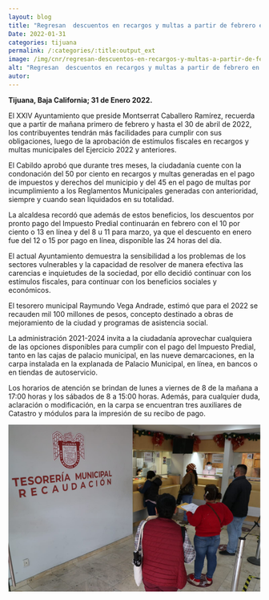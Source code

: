 ```yaml
---
layout: blog
title: "Regresan  descuentos en recargos y multas a partir de febrero en ayuntamiento de Tijuana"
Date: 2022-01-31
categories: tijuana
permalink: /:categories/:title:output_ext
image: /img/cnr/regresan-descuentos-en-recargos-y-multas-a-partir-de-febrero.png
alt: "Regresan  descuentos en recargos y multas a partir de febrero en ayuntamiento de Tijuana"
autor:
---
```


**Tijuana, Baja California; 31 de Enero 2022.** 

 El XXlV Ayuntamiento que preside Montserrat Caballero Ramírez, recuerda que a partir de mañana primero de febrero y hasta el 30 de abril de 2022, los contribuyentes tendrán más facilidades para cumplir con sus obligaciones, luego de la aprobación de estímulos fiscales en recargos y multas municipales del Ejercicio 2022 y anteriores.

El Cabildo aprobó que durante tres meses, la ciudadanía cuente con la condonación del 50 por ciento en recargos y multas generadas en el pago de impuestos y derechos del municipio y del 45 en el pago de multas por incumplimiento a los Reglamentos Municipales generadas con anterioridad, siempre y cuando sean liquidados en su totalidad. 

La alcaldesa recordó que además de estos beneficios, los descuentos por pronto pago del Impuesto Predial continuarán  en  febrero con el 10 por ciento o 13 en línea y del 8 u 11 para marzo, ya que el descuento en enero fue del 12 o 15 por pago en línea, disponible las 24 horas del día.

El actual Ayuntamiento demuestra la sensibilidad a los problemas de los sectores vulnerables y la capacidad de resolver de manera efectiva las carencias e inquietudes de la sociedad, por ello decidió continuar con los estímulos fiscales, para continuar con los beneficios sociales y económicos.

El tesorero municipal Raymundo Vega Andrade, estimó que para el 2022 se recauden mil 100 millones de pesos, concepto destinado a obras de mejoramiento de la ciudad y programas de asistencia social.

La administración 2021-2024 invita a la ciudadanía aprovechar cualquiera de las opciones disponibles para cumplir con el pago del Impuesto Predial, tanto en las cajas de palacio municipal, en las nueve demarcaciones, en la carpa instalada en la explanada de Palacio Municipal, en línea, en bancos o en tiendas de autoservicio. 

Los horarios de atención se brindan de lunes a viernes de 8 de la mañana a 17:00 horas y los sábados de 8 a 15:00 horas. Además, para cualquier duda, aclaración o modificación, en la carpa se encuentran tres auxiliares de Catastro y módulos para la impresión de su recibo de pago.

<div id="carouselExampleSlidesOnly" class="carousel slide" data-ride="carousel">
  <div class="carousel-inner">
    <div class="carousel-item active">
       <img class="d-block w-100" src="/img/cnr/regresan-descuentos-en-recargos-y-multas-a-partir-de-febrero.png" loading="lazy"  alt="Regresan  descuentos en recargos y multas a partir de febrero en ayuntamiento de Tijuana">
    </div>
  </div>
</div>